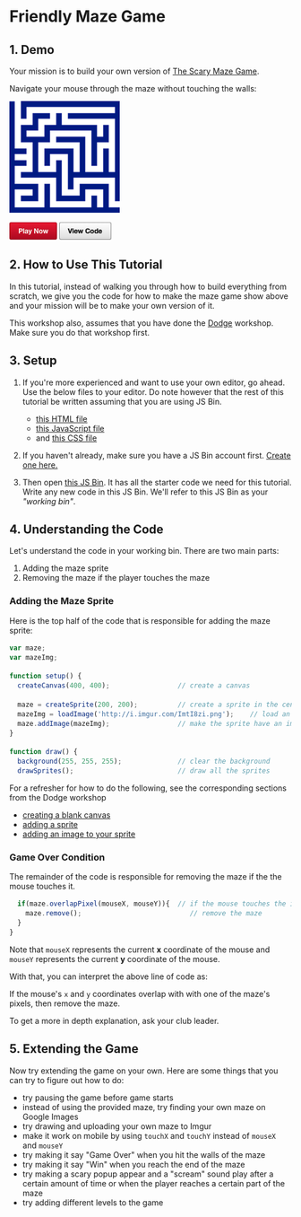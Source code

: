 # Friendly Maze Game

## 1. Demo

Your mission is to build your own version of
[The Scary Maze Game](http://www.playscarymazegame.net/play-scary-maze-game/).

Navigate your mouse through the maze without touching the walls:

![](img/demo.gif)

<a href="http://output.jsbin.com/xivifu/12" target="_blank_">![](img/bttn_play_now.png)</a>
<a href="http://jsbin.com/xivifu/12/edit?js,output" target="_blank_">![](img/bttn_view_code.png)</a>

## 2. How to Use This Tutorial

In this tutorial, instead of walking you through how to build everything from
scratch, we give you the code for how to make the maze game show above and
your mission will be to make your own version of it.

This workshop also, assumes that you have done the
[Dodge](https://github.com/hackedu/hackedu/blob/master/workshops/dodge/README.md)
workshop. Make sure you do that workshop first.

## 3. Setup

1. If you're more experienced and want to use your own editor, go ahead. Use the
   below files to your editor. Do note however that the rest of this tutorial be
   written assuming that you are using JS Bin.

    - [this HTML file](https://gist.githubusercontent.com/jonleung/11ecd13a9d957003416b/raw/625081d81cc9c941007ddfd54c9ffdeec0782d62/index.html)
    - [this JavaScript file](https://gist.githubusercontent.com/jonleung/11ecd13a9d957003416b/raw/625081d81cc9c941007ddfd54c9ffdeec0782d62/main.js)
    - and [this CSS file](https://gist.githubusercontent.com/jonleung/11ecd13a9d957003416b/raw/625081d81cc9c941007ddfd54c9ffdeec0782d62/style.css)

2. If you haven't already, make sure you have a JS Bin account first. <a
   href="https://jsbin.com/register" target="_blank_">Create one here.</a>
3. Then open <a target="_blank_"
   href="#TODO"> this JS Bin</a>. It has
   all the starter code we need for this tutorial. Write any new code in this JS
   Bin. We'll refer to this JS Bin as your _"working bin"_.

## 4. Understanding the Code

Let's understand the code in your working bin. There are two main parts:

1. Adding the maze sprite
2. Removing the maze if the player touches the maze

### Adding the Maze Sprite

Here is the top half of the code that is responsible for adding the maze sprite:

```js
var maze;
var mazeImg;

function setup() {
  createCanvas(400, 400);                 // create a canvas

  maze = createSprite(200, 200);          // create a sprite in the center
  mazeImg = loadImage('http://i.imgur.com/ImtI8zi.png');    // load an image
  maze.addImage(mazeImg);                 // make the sprite have an image
}

function draw() {
  background(255, 255, 255);              // clear the background
  drawSprites();                          // draw all the sprites
```

For a refresher for how to do the following, see the corresponding
sections from the Dodge workshop

- [creating a blank canvas](https://github.com/hackedu/hackedu/blob/master/workshops/dodge/blank_canvas.md)
- [adding a sprite](https://github.com/hackedu/hackedu/blob/master/workshops/dodge/add_player_sprite.md)
- [adding an image to your sprite](https://github.com/hackedu/hackedu/blob/master/workshops/dodge/player_image.md)

### Game Over Condition

The remainder of the code is responsible for removing the maze if the the mouse
touches it.

```js
  if(maze.overlapPixel(mouseX, mouseY)){  // if the mouse touches the image
    maze.remove();                           // remove the maze
  }
}
```

Note that `mouseX` represents the current **x** coordinate of the mouse and
`mouseY` represents the current **y** coordinate of the mouse.

With that, you can interpret the above line of code as:

If the mouse's `x` and `y` coordinates overlap with with one of the maze's
pixels, then remove the maze.

To get a more in depth explanation, ask your club leader.

## 5. Extending the Game

Now try extending the game on your own. Here are some things that you can try to
figure out how to do:

- try pausing the game before game starts
- instead of using the provided maze, try finding your own maze on Google Images
- try drawing and uploading your own maze to Imgur
- make it work on mobile by using `touchX` and `touchY` instead of `mouseX` and
  `mouseY`
- try making it say "Game Over" when you hit the walls of the maze
- try making it say "Win" when you reach the end of the maze
- try making a scary popup appear and a "scream" sound play after a certain
  amount of time or when the player reaches a certain part of the maze
- try adding different levels to the game
